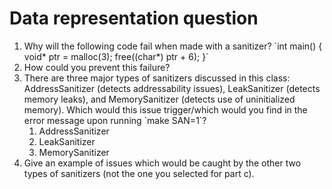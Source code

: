 Data representation question
============================
<ol>
<li>Why will the following code fail when made with a sanitizer?
`int main() {
   void* ptr = malloc(3);
   free((char*) ptr + 6);
}`</li>

<li>How could you prevent this failure?</li>

<li>There are three major types of sanitizers discussed in this class: AddressSanitizer (detects addressability issues), LeakSanitizer (detects memory leaks), and MemorySanitizer (detects use of uninitialized memory). Which would this issue trigger/which would you find in the error message upon running `make SAN=1`?
<ol>
<li>AddressSanitizer</li>
<li>LeakSanitizer</li>
<li>MemorySanitizer</li>
</ol>
</li>

<li>Give an example of issues which would be caught by the other two types of sanitizers (not the one you selected for part c).</li>
</ol>
